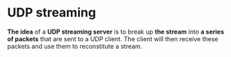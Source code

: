 # UDP streaming

**The idea** of a **UDP streaming server** is to break up **the stream** into **a series of packets** that are sent to a UDP client. The client will then receive these packets and use them to reconstitute a stream.


